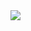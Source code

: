  <img src="https://cdn.jsdelivr.net/gh/devicons/devicon/icons/microsoftsqlserver/microsoftsqlserver-plain-wordmark.svg" />
          
